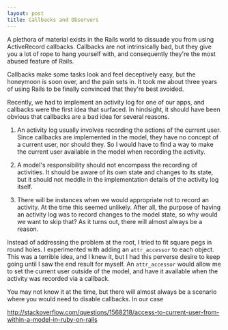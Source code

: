 ```yaml
---
layout: post
title: Callbacks and Observers
---
```


A plethora of material exists in the Rails world to dissuade you from using ActiveRecord callbacks. Callbacks are not intrinsically bad, but they give you a lot of rope to hang yourself with, and consequently they're the most abused feature of Rails.

Callbacks make some tasks look and feel deceptively easy, but the honeymoon is soon over, and the pain sets in. It took me about three years of using Rails to be finally convinced that they're best avoided.

Recently, we had to implement an activity log for one of our apps, and callbacks were the first idea that surfaced. In hindsight, it should have been obvious that callbacks are a bad idea for several reasons.

1. An activity log usually involves recording the actions of the current user. Since callbacks are implemented in the model, they have no concept of a current user, nor should they. So I would have to find a way to make the current user available in the model when recording the activity.

2. A model's responsibility should not encompass the recording of activities. It should be aware of its own state and changes to its state, but it should not meddle in the implementation details of the activity log itself.

3. There will be instances when we would appropriate not to record an activity. At the time this seemed unlikely. After all, the purpose of having an activity log was to record changes to the model state, so why would we want to skip that? As it turns out, there will almost always be a reason.

Instead of addressing the problem at the root, I tried to fit square pegs in round holes. I experimented with adding an `attr_accessor` to each object. This was a terrible idea, and I knew it, but I had this perverse desire to keep going until I saw the end result for myself. An `attr_accessor` would allow me to set the current user outside of the model, and have it available when the activity was recorded via a callback.

You may not know it at the time, but there will almost always be a scenario where you would need to disable callbacks. In our case

http://stackoverflow.com/questions/1568218/access-to-current-user-from-within-a-model-in-ruby-on-rails